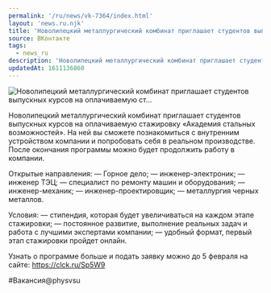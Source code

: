 ```yaml
---
permalink: '/ru/news/vk-7364/index.html'
layout: 'news.ru.njk'
title: 'Новолипецкий металлургический комбинат приглашает студентов выпускных курсов на оплачиваемую ст…'
source: ВКонтакте
tags:
  - news_ru
description: 'Новолипецкий металлургический комбинат приглашает студентов выпускных курсов на оплачиваемую ст…'
updatedAt: 1611136860
---
```

![Новолипецкий металлургический комбинат приглашает студентов выпускных курсов на оплачиваемую ст…](https://sun9-41.userapi.com/impg/T5eV_dunvtoqwiIZCKxVrhigd7vrrvdRFfnFbA/7d2mkwKaO8Q.jpg?size=1280x853&quality=96&sign=5bb5a5599381196d0439260b65e0d1a5&c_uniq_tag=FJiKM2M7ZgZnRMUrxp4qE9EG7tV81SZEoIZY4TiM_1A&type=album)

Новолипецкий металлургический комбинат приглашает студентов выпускных курсов на оплачиваемую стажировку «Академия стальных возможностей». На ней вы сможете познакомиться с внутренним устройством компании и попробовать себя в реальном производстве. После окончания программы можно будет продолжить работу в компании.

Открытые направления:
— Горное дело;
— инженер-электроник;
— инженер ТЭЦ;
— специалист по ремонту машин и оборудования;
— инженер-механик;
— инженер-проектировщик;
— металлургия черных металлов.

Условия:
— стипендия, которая будет увеличиваться на каждом этапе стажировки;
— постоянное развитие, выполнение реальных задач и работа с лучшими экспертами компании;
— удобный формат, первый этап стажировки пройдет онлайн.


Узнать о программе больше и подать заявку можно до 5 февраля на сайте:
https://clck.ru/Sp5W9

#Вакансия@physvsu
